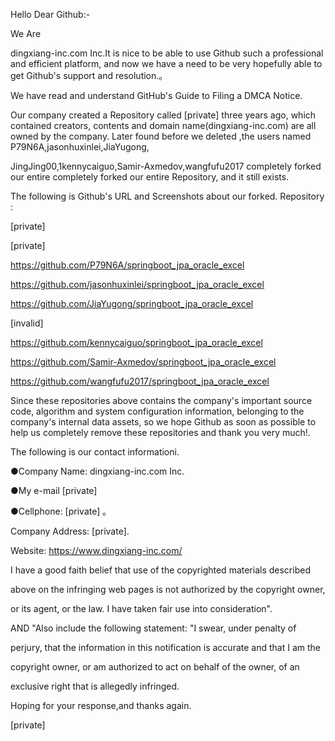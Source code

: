 Hello Dear Github:-

We Are

dingxiang-inc.com Inc.It is nice to be able to use Github such a professional and efficient platform, and now we have a need to be very hopefully able to get Github's support and resolution.。

We have read and understand GitHub's Guide to Filing a DMCA Notice.

Our company created a Repository called [private] three years ago, which contained creators, contents and domain name(dingxiang-inc.com) are all owned by the company. Later found before we deleted ,the users named P79N6A,jasonhuxinlei,JiaYugong,

JingJing00,1kennycaiguo,Samir-Axmedov,wangfufu2017 completely forked our entire completely forked our entire Repository, and it still exists.

The following is Github's URL and Screenshots about our forked. Repository :

[private]

[private]


https://github.com/P79N6A/springboot_jpa_oracle_excel

https://github.com/jasonhuxinlei/springboot_jpa_oracle_excel

https://github.com/JiaYugong/springboot_jpa_oracle_excel

[invalid]

https://github.com/kennycaiguo/springboot_jpa_oracle_excel

https://github.com/Samir-Axmedov/springboot_jpa_oracle_excel

https://github.com/wangfufu2017/springboot_jpa_oracle_excel

 

Since these repositories above contains the company's important source code, algorithm and system configuration information, belonging to the company's internal data assets, so we hope Github as soon as possible to help us completely remove these repositories and thank you very much!.

 

The following is our contact informationi.

●Company Name: dingxiang-inc.com Inc.

●My e-mail [private]

●Cellphone: [private] 。

Company Address: [private].

Website: https://www.dingxiang-inc.com/

 

I have a good faith belief that use of the copyrighted materials described

above on the infringing web pages is not authorized by the copyright owner,

or its agent, or the law. I have taken fair use into consideration".

AND "Also include the following statement: "I swear, under penalty of

perjury, that the information in this notification is accurate and that I am the

copyright owner, or am authorized to act on behalf of the owner, of an

exclusive right that is allegedly infringed.

 

Hoping for your response,and thanks again.

[private]

                                                                     



